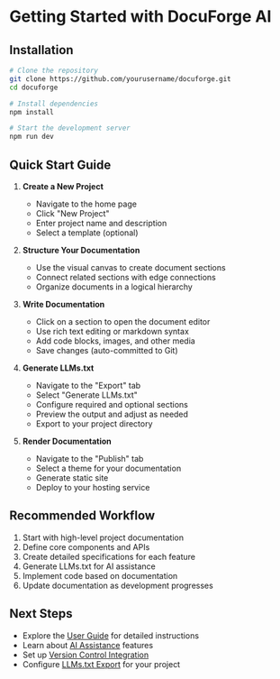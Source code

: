 # Getting Started with DocuForge AI

## Installation

```bash
# Clone the repository
git clone https://github.com/yourusername/docuforge.git
cd docuforge

# Install dependencies
npm install

# Start the development server
npm run dev
```

## Quick Start Guide

1. **Create a New Project**
   - Navigate to the home page
   - Click "New Project"
   - Enter project name and description
   - Select a template (optional)

2. **Structure Your Documentation**
   - Use the visual canvas to create document sections
   - Connect related sections with edge connections
   - Organize documents in a logical hierarchy

3. **Write Documentation**
   - Click on a section to open the document editor
   - Use rich text editing or markdown syntax
   - Add code blocks, images, and other media
   - Save changes (auto-committed to Git)

4. **Generate LLMs.txt**
   - Navigate to the "Export" tab
   - Select "Generate LLMs.txt"
   - Configure required and optional sections
   - Preview the output and adjust as needed
   - Export to your project directory

5. **Render Documentation**
   - Navigate to the "Publish" tab
   - Select a theme for your documentation
   - Generate static site
   - Deploy to your hosting service

## Recommended Workflow

1. Start with high-level project documentation
2. Define core components and APIs
3. Create detailed specifications for each feature
4. Generate LLMs.txt for AI assistance
5. Implement code based on documentation
6. Update documentation as development progresses

## Next Steps

- Explore the [User Guide](./user-guide/) for detailed instructions
- Learn about [AI Assistance](./user-guide/ai-assistance.md) features
- Set up [Version Control Integration](./user-guide/version-control.md)
- Configure [LLMs.txt Export](./user-guide/llms-txt-export.md) for your project
